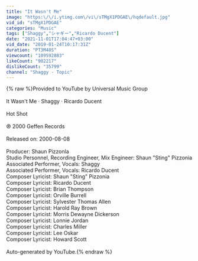 ```yaml
---
title: "It Wasn't Me"
image: "https:\/\/i.ytimg.com\/vi\/sTMgX1PDGAE\/hqdefault.jpg"
vid_id: "sTMgX1PDGAE"
categories: "Music"
tags: ["Shaggy","シャギー","Ricardo Ducent"]
date: "2021-11-01T17:04:47+03:00"
vid_date: "2019-01-24T10:17:31Z"
duration: "PT3M48S"
viewcount: "109592883"
likeCount: "902217"
dislikeCount: "35799"
channel: "Shaggy - Topic"
---
```

{% raw %}Provided to YouTube by Universal Music Group<br /><br />It Wasn't Me · Shaggy · Ricardo Ducent<br /><br />Hot Shot<br /><br />℗ 2000 Geffen Records<br /><br />Released on: 2000-08-08<br /><br />Producer: Shaun Pizzonla<br />Studio  Personnel, Recording  Engineer, Mix  Engineer: Shaun &quot;Sting&quot; Pizzonia<br />Associated  Performer, Vocals: Shaggy<br />Associated  Performer, Vocals: Ricardo Ducent<br />Composer  Lyricist: Shaun &quot;Sting&quot; Pizzonia<br />Composer  Lyricist: Ricardo Ducent<br />Composer  Lyricist: Brian Thompson<br />Composer  Lyricist: Orville Burrell<br />Composer  Lyricist: Sylvester Thomas Allen<br />Composer  Lyricist: Harold Ray Brown<br />Composer  Lyricist: Morris Dewayne Dickerson<br />Composer  Lyricist: Lonnie Jordan<br />Composer  Lyricist: Charles Miller<br />Composer  Lyricist: Lee Oskar<br />Composer  Lyricist: Howard Scott<br /><br />Auto-generated by YouTube.{% endraw %}
